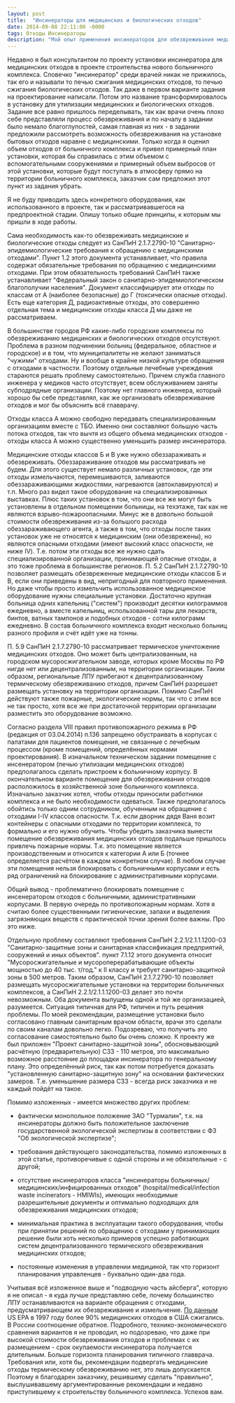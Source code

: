```yaml
---
layout: post
title:  "Инсинераторы для медицинских и биологических отходов"
date: 2014-09-08 22:11:00 -0000
tags: Отходы Инсинераторы
description: "Мой опыт применения инсинераторов для обезвреживания медицинских отходов."
---
```


Недавно я был консультантом по проекту установки инсинератора для медицинских отходов в проекте строительства нового больничного комплекса. Словечко "инсинератор" среди врачей никак не прижилось, так его и называли то печью сжигания медицинских отходов, то печью сжигания биологических отходов. Так даже в первом варианте задания на проектирование написали. Потом это название трансформировалось в установку для утилизации медицинских и биологических отходов. Задание все равно пришлось переделывать, так как врачи очень плохо себе представляли процесс обезвреживания и по началу в задании было немало благоглупостей, самая главная из них - в задании предложили рассмотреть возможность обезвреживания на установке бытовых отходов наравне с медицинскими. Только когда я оценил объем отходов от больничного комплекса и привел примерный план установки, которая бы справилась с этим объемом с вспомогательными сооружениями и примерный объем выбросов от этой установки, которые будут поступать в атмосферу прямо на территории больничного комплекса, заказчик сам предложил этот пункт из задания убрать.

Я не буду приводить здесь конкретного оборудования, как использованного в проекте, так и рассматривавшегося на предпроектной стадии. Опишу только общие принципы, к которым мы пришли в ходе работы.

Сама необходимость как-то обезвреживать медицинские и биологические отходы следует из СанПиН 2.1.7.2790-10 "Санитарно-эпидемиологические требования к обращению с медицинскими отходами". Пункт 1.2 этого документа устанавливает, что правила содержат обязательные требования по обращению с медицинскими отходами. При этом обязательность требований СанПиН также устанавливает "Федеральный закон о санитарно-эпидемиологическом благополучии населения". Документ классифицирует эти отходы по классам от А (наиболее безопасные) до Г (токсически опасные отходы). Есть еще категория Д, радиоактивные отходы, это совершенно отдельная тема и медицинские отходы класса Д мы даже не рассматриваем.

В большинстве городов РФ какие-либо городские комплексы по обезвреживанию медицинских и биологических отходов отсутствуют. Проблема в разном подчинении больниц (федеральное, областное и городское) и в том, что муниципалитеты не желают заниматься "чужими" отходами. Ну и вообще в крайне низкой культуре обращения с отходами в частности. Поэтому отдельные лечебные учреждения стараются решать проблему самостоятельно. Причем служба главного инженера у медиков часто отсутствует, всем обслуживанием заняты субподрядные организации. Поэтому нет главного инженера, который хорошо бы себе представлял, как же организовать обезвреживание отходов и мог бы объяснить всё главврачу.

Отходы класса А можно свободно передавать специализированным организациям вместе с ТБО. Именно они составляют большую часть потока отходов, так что вычтя из общего объема медицинских отходов - отходы класса А можно существенно уменьшить размер инсинератора.

Медицинские отходы классов Б и В уже нужно обеззараживать и обезвреживать. Обеззараживание отходов мы рассматривать не будем. Для этого существует немало различных установок, где эти отходы измельчаются, перемешиваются, заливаются обеззараживающими жидкостями, нагреваются (автоклавируются) и т.п. Много раз видел такое оборудование на специализированных выставках. Плюс таких установок в том, что они все же могут быть установлены в отдельном помещении больницы, на техэтаже, так как не являются взрыво-пожароопасными. Минус же в довольно большой стоимости обезвреживания из-за большого расхода обеззараживающего агента, а также в том, что отходы после таких установок уже не относятся к медицинским (они обезврежены), но являются опасными отходами (имеют высокий класс опасности, не ниже IV). Т.е. потом эти отходы все же нужно сдать специализированной организации, принимающей опасные отходы, а это тоже проблема в большинстве регионов. П. 5.2 СанПиН 2.1.7.2790-10 позволяет размещать обезвреженные медицинские отходы классов Б и В, если они приведены в вид, непригодный для повторного применения. Но даже чтобы просто измельчить использованное медицинское оборудование нужны специальные установки. Достаточно крупная больница одних капельниц ("систем") производит десятки килограммов ежедневно, а вместе капельниц, использованной тары для лекарств, бинтов, ватных тампонов и подобных отходов - сотни килограмм ежедневно. В состав больничного комплекса входит несколько больниц разного профиля и счёт идёт уже на тонны.

П. 5.9 СанПиН 2.1.7.2790-10 рассматривает термическое уничтожение медицинских отходов. Оно может быть централизованным, на городском мусоросжигательном заводе, которых кроме Москвы по РФ нигде нет или децентрализованным, на территории организации. Таким образом, региональные ЛПУ прибегают к децентрализованному термическому обезвреживанию отходов, причем СанПиН разрешает размещать установку на территории организации.  Помимо СанПиН действуют также пожарные, экологические нормы, так что с этим все не так просто, хотя все же при достаточной территории организации разместить это оборудование возможно.

Согласно раздела VIII правил противопожарного режима в РФ (редакция от 03.04.2014) п.136 запрещено обустраивать в корпусах с палатами для пациентов помещения, не связанные с лечебным процессом (кроме помещений, определённых нормами проектирования). В изначальном техническом задании помещение с инсенератором (печью утилизации медицинских отходов) предполагалось сделать пристроем к больничному корпусу. В окончательном варианте помещение для обезвреживания отходов расположилось в хозяйственной зоне больничного комплекса. Изначально заказчик хотел, чтобы отходы приносили работники комплекса и не было необходимости одеваться. Также предполагалось обойтись только одним сотрудником, обученным на обращение с отходами I-IV классов опасности. Т.к. если дворник дядя Ваня возит контейнеры с опасными отходами по территории комплекса, то формально и его нужно обучить. Чтобы убедить заказчика вынести помещение обезвреживания медицинских отходов подальше пришлось привлечь пожарные нормы. Т.к. это помещение является производственным и относится к категории А или Б (точнее определяется расчётом в каждом конкретном случае). В любом случае эти помещения нельзя блокировать с больничными корпусами и есть ряд ограничений на блокирование с административными корпусами.

Общий вывод - проблематично блокировать помещение с инсенератором отходов с больничными, административными корпусами. В первую очередь по противопожарным нормам. Хотя я считаю более существенными гигиенические, запахи и выделения загрязняющих веществ с практической точки зрения более важны. Про это ниже.

Отдельную проблему составляют требования СанПиН 2.2.1/2.1.1.1200-03 "Санитарно-защитные зоны и санитарная классификация предприятий, сооружений и иных объектов". пункт 7.1.12 этого документа относит "Мусоросжигательные и мусороперерабатывающие объекты мощностью до 40 тыс. т/год." к II классу и требует санитарно-защитной зоны в 500 метров. Таким образом, СанПиН 2.1.7.2790-10 позволяет размещать мусоросжигательные установки на территории больничных комплексов, а СанПиН 2.2.1/2.1.1.1200-03 делает это почти невозможным. Оба документа выпущены одной и той же организацией, разумеется. Ситуация типичная для РФ, типичен и путь решения проблемы. По моей рекомендации, размещение установки было согласовано главным санитарным врачом области, врачи это сделали по своим каналам довольно легко. Подозреваю, что получить это согласование самостоятельно было бы очень сложно. К проекту же был приложен "Проект санитарно-защитной зоны", обосновывающий расчётную (предварительную) СЗЗ - 110 метров, это максимально возможное расстояние до площадки инсинератора по генеральному плану. Это определённый риск, так как потом потребуется доказать "установленную санитарно-защитную зону" на основании фактических замеров. Т.е. уменьшение размера СЗЗ - всегда риск заказчика и не каждый пойдёт на такое.

Помимо изложенных - имеется множество других проблем:

- фактически монопольное положение ЗАО "Турмалин", т.к. на инсинераторы должно быть положительное заключение государственной экологической экспертизы в соответствии с ФЗ "Об экологической экспертизе";

- требования действующего законодательства, помимо изложенных в этой статье, противоречивые с одной стороны и не обязательные - с другой;

- отсутствие инсинераторов класса "инсинераторы больничных/медицинских/инфицированных отходов" (hospital/medical/infection waste incinerators - HMIWIs), имеющих необходимые разрешительные документы и оптимально подходящих для обезвреживания медицинских отходов;

- минимальная практика в эксплуатации такого оборудования, чтобы при принятии решений по обращению с отходами у принимающих решение были хоть несколько примеров успешно работающих систем децентрализованного термического обезвреживания медицинских отходов;

- постоянные изменения в управлении медициной, так что горизонт планирования управленцев - буквально один-два года.

Учитывая всё изложенное выше и "подводную часть айсберга", которую я не описал - я куда лучше представляю себе, почему большинство ЛПУ останавливаются на варианте обращения с отходами, предусматривающем их обезвреживание и измельчение. [По данным](http://www.epa.gov/osw/nonhaz/industrial/medical/mwfaqs.htm) US EPA в 1997 году более 90% медицинских отходов в США сжигались. В России соотношение обратное. Подробного, технико-экономического сравнения вариантов я не проводил, но подозреваю, что даже при высокой стоимости обезвреживания отходов и проблемах с их размещением - срок окупаемости инсинератора получается длительным. Больше горизонта планирования типичного главврача. Требования или, хотя бы, рекомендации подвергать медицинские отходы термическому обезвреживанию нет, это лишь допускается. Поэтому я благодарен заказчику, решившему сделать "правильно", выслушивавшему аргументированные рекомендации и недавно приступившему к строительству больничного комплекса. Успехов вам.